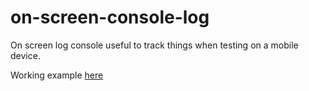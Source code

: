# on-screen-console-log

On screen log console useful to track things when testing on a mobile device.

Working example <a href="http://code-samples.cssguy4hire.com/on-screen-console-log/" target="_blank">here</a>

